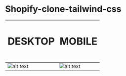 # Shopify-clone-tailwind-css



| <h1>DESKTOP<h1>  | <h1>MOBILE<h1>  | 
|---|---|
| ![alt text](https://github.com/MangeshThakre/Shopify-clone-tailwind-css/blob/master/project%20image/desktop.gif)  | ![alt text](https://github.com/MangeshThakre/Shopify-clone-tailwind-css/blob/master/project%20image/responsive.gif)   | 




